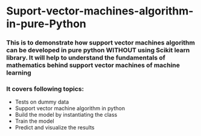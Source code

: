 # Suport-vector-machines-algorithm-in-pure-Python
### This is to demonstrate how support vector machines algorithm can be developed in pure python WITHOUT using Scikit learn library. It will help to understand the fundamentals of mathematics behind support vector machines of machine learning

### It covers following topics:
- Tests on dummy data
- Support vector machine algorithm in python
- Build the model by instantiating the class
- Train the model
- Predict and visualize the results